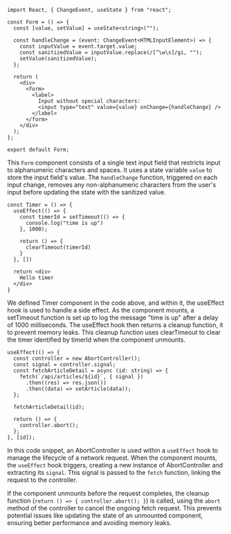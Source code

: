 
```tsx
import React, { ChangeEvent, useState } from "react";

const Form = () => {
  const [value, setValue] = useState<string>("");

  const handleChange = (event: ChangeEvent<HTMLInputElement>) => {
    const inputValue = event.target.value;
    const sanitizedValue = inputValue.replace(/[^\w\s]/gi, "");
    setValue(sanitizedValue);
  };

  return (
    <div>
      <form>
        <label>
          Input without special characters:
          <input type="text" value={value} onChange={handleChange} />
        </label>
      </form>
    </div>
  );
};

export default Form;
```

This `Form` component consists of a single text input field that restricts input to alphanumeric characters and spaces. It uses a state variable `value` to store the input field's value. The `handleChange` function, triggered on each input change, removes any non-alphanumeric characters from the user's input before updating the state with the sanitized value. 

```tsx
const Timer = () => {
  useEffect(() => {
    const timerId = setTimeout(() => {
      console.log("time is up")
    }, 1000);

    return () => {
      clearTimeout(timerId)
    }
  }, [])

  return <div>
    Hello timer
  </div>
}
```

We defined Timer component in the code above, and within it, the useEffect hook is used to handle a side effect.
As the component mounts, a setTimeout function is set up to log the message "time is up" after a delay of 1000 milliseconds. The useEffect hook then returns a cleanup function, it to prevent memory leaks. This cleanup function uses clearTimeout to clear the timer identified by timerId when the component unmounts.

```tsx
useEffect(() => {
  const controller = new AbortController();
  const signal = controller.signal;
  const fetchArticleDetail = async (id: string) => {
    fetch(`/api/articles/${id}`, { signal })
      .then((res) => res.json())
      .then((data) => setArticle(data));
  };

  fetchArticleDetail(id);

  return () => {
    controller.abort();
  };
}, [id]);
```

In this code snippet, an AbortController is used within a `useEffect` hook to manage the lifecycle of a network request. When the component mounts, the `useEffect` hook triggers, creating a new instance of AbortController and extracting its `signal`. This signal is passed to the `fetch` function, linking the request to the controller. 

If the component unmounts before the request completes, the cleanup function (`return () => { controller.abort(); }`) is called, using the `abort` method of the controller to cancel the ongoing fetch request. This prevents potential issues like updating the state of an unmounted component, ensuring better performance and avoiding memory leaks.